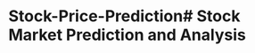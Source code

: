 # Stock-Price-Prediction#   S t o c k   M a r k e t   P r e d i c t i o n   a n d   A n a l y s i s 
  
 